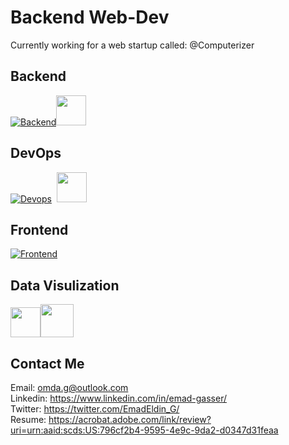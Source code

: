# Backend Web-Dev
Currently working for a web startup called: @Computerizer




## Backend   
[![Backend](https://skillicons.dev/icons?i=python,django,postgres,sqlite,nginx)](https://skillicons.dev)<img src='https://miro.medium.com/max/512/0*Nn7jvZ2XB2KcKqUC.png' width='48'>


## DevOps   
[![Devops](https://skillicons.dev/icons?i=docker,git,selenium,vscode,linux)](https://skillicons.dev) &nbsp;<img src='https://avatars.githubusercontent.com/u/54465427?v=4' width='48'>


## Frontend   
[![Frontend](https://skillicons.dev/icons?i=html,css,js,bootstrap)](https://skillicons.dev) 

## Data Visulization  
<img src='https://cdn.icon-icons.com/icons2/2397/PNG/512/microsoft_office_excel_logo_icon_145720.png' width='48'><img src='https://cdn.filepicker.io/api/file/jZDILlufSOSDOkuJTZ7J' width='53'>




## Contact Me

Email: <omda.g@outlook.com>  
Linkedin: <https://www.linkedin.com/in/emad-gasser/>  
Twitter: <https://twitter.com/EmadEldin_G/>  
Resume: <https://acrobat.adobe.com/link/review?uri=urn:aaid:scds:US:796cf2b4-9595-4e9c-9da2-d0347d31feaa>


